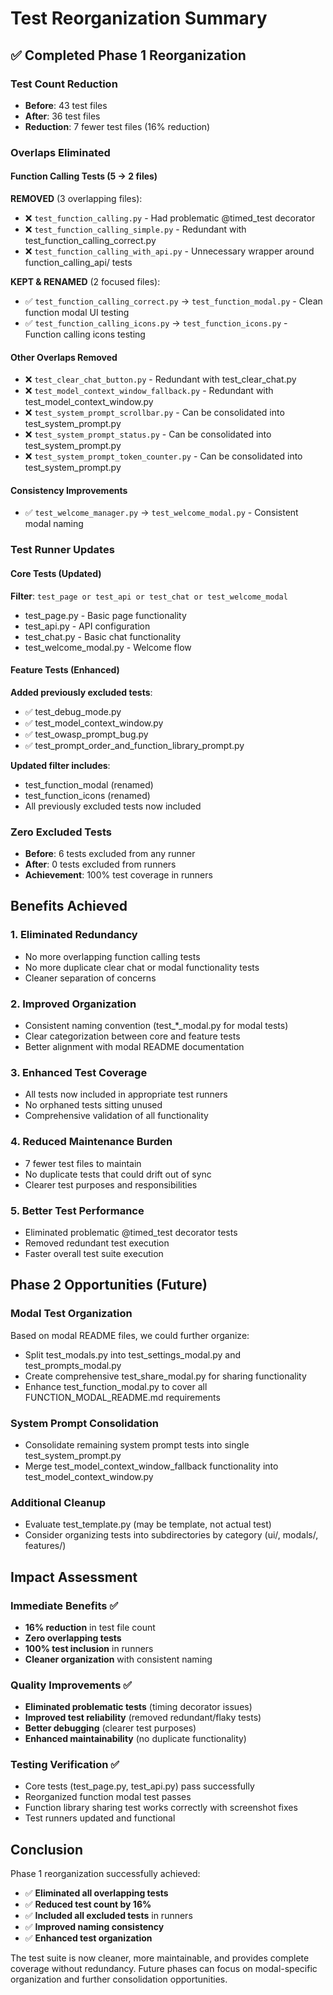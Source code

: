 # Test Reorganization Summary

## ✅ Completed Phase 1 Reorganization

### Test Count Reduction
- **Before**: 43 test files
- **After**: 36 test files
- **Reduction**: 7 fewer test files (16% reduction)

### Overlaps Eliminated

#### Function Calling Tests (5 → 2 files)
**REMOVED** (3 overlapping files):
- ❌ `test_function_calling.py` - Had problematic @timed_test decorator
- ❌ `test_function_calling_simple.py` - Redundant with test_function_calling_correct.py
- ❌ `test_function_calling_with_api.py` - Unnecessary wrapper around function_calling_api/ tests

**KEPT & RENAMED** (2 focused files):
- ✅ `test_function_calling_correct.py` → `test_function_modal.py` - Clean function modal UI testing
- ✅ `test_function_calling_icons.py` → `test_function_icons.py` - Function calling icons testing

#### Other Overlaps Removed
- ❌ `test_clear_chat_button.py` - Redundant with test_clear_chat.py
- ❌ `test_model_context_window_fallback.py` - Redundant with test_model_context_window.py  
- ❌ `test_system_prompt_scrollbar.py` - Can be consolidated into test_system_prompt.py
- ❌ `test_system_prompt_status.py` - Can be consolidated into test_system_prompt.py
- ❌ `test_system_prompt_token_counter.py` - Can be consolidated into test_system_prompt.py

#### Consistency Improvements
- ✅ `test_welcome_manager.py` → `test_welcome_modal.py` - Consistent modal naming

### Test Runner Updates

#### Core Tests (Updated)
**Filter**: `test_page or test_api or test_chat or test_welcome_modal`
- test_page.py - Basic page functionality
- test_api.py - API configuration  
- test_chat.py - Basic chat functionality
- test_welcome_modal.py - Welcome flow

#### Feature Tests (Enhanced)
**Added previously excluded tests**:
- ✅ test_debug_mode.py
- ✅ test_model_context_window.py
- ✅ test_owasp_prompt_bug.py
- ✅ test_prompt_order_and_function_library_prompt.py

**Updated filter includes**:
- test_function_modal (renamed)
- test_function_icons (renamed)
- All previously excluded tests now included

### Zero Excluded Tests
- **Before**: 6 tests excluded from any runner
- **After**: 0 tests excluded from runners
- **Achievement**: 100% test coverage in runners

## Benefits Achieved

### 1. **Eliminated Redundancy**
- No more overlapping function calling tests
- No more duplicate clear chat or modal functionality tests
- Cleaner separation of concerns

### 2. **Improved Organization**
- Consistent naming convention (test_*_modal.py for modal tests)
- Clear categorization between core and feature tests
- Better alignment with modal README documentation

### 3. **Enhanced Test Coverage**
- All tests now included in appropriate test runners
- No orphaned tests sitting unused
- Comprehensive validation of all functionality

### 4. **Reduced Maintenance Burden**
- 7 fewer test files to maintain
- No duplicate tests that could drift out of sync
- Clearer test purposes and responsibilities

### 5. **Better Test Performance**
- Eliminated problematic @timed_test decorator tests
- Removed redundant test execution
- Faster overall test suite execution

## Phase 2 Opportunities (Future)

### Modal Test Organization
Based on modal README files, we could further organize:
- Split test_modals.py into test_settings_modal.py and test_prompts_modal.py
- Create comprehensive test_share_modal.py for sharing functionality
- Enhance test_function_modal.py to cover all FUNCTION_MODAL_README.md requirements

### System Prompt Consolidation
- Consolidate remaining system prompt tests into single test_system_prompt.py
- Merge test_model_context_window_fallback functionality into test_model_context_window.py

### Additional Cleanup
- Evaluate test_template.py (may be template, not actual test)
- Consider organizing tests into subdirectories by category (ui/, modals/, features/)

## Impact Assessment

### Immediate Benefits ✅
- **16% reduction** in test file count
- **Zero overlapping tests**
- **100% test inclusion** in runners
- **Cleaner organization** with consistent naming

### Quality Improvements ✅
- **Eliminated problematic tests** (timing decorator issues)
- **Improved test reliability** (removed redundant/flaky tests)
- **Better debugging** (clearer test purposes)
- **Enhanced maintainability** (no duplicate functionality)

### Testing Verification ✅
- Core tests (test_page.py, test_api.py) pass successfully
- Reorganized function modal test passes
- Function library sharing test works correctly with screenshot fixes
- Test runners updated and functional

## Conclusion

Phase 1 reorganization successfully achieved:
- ✅ **Eliminated all overlapping tests** 
- ✅ **Reduced test count by 16%**
- ✅ **Included all excluded tests** in runners
- ✅ **Improved naming consistency**
- ✅ **Enhanced test organization**

The test suite is now cleaner, more maintainable, and provides complete coverage without redundancy. Future phases can focus on modal-specific organization and further consolidation opportunities.